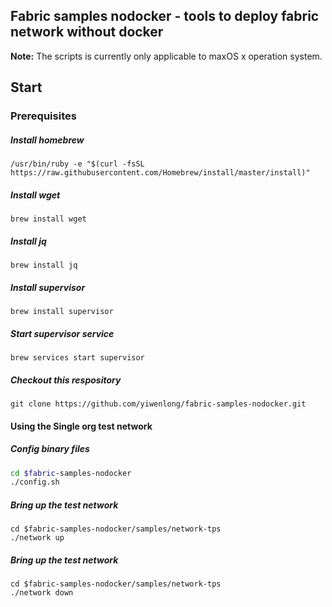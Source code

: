 ## Fabric samples nodocker - tools to deploy fabric network without docker

**Note:** The scripts is currently only applicable to maxOS x operation system.

## Start

### Prerequisites

##### Install homebrew

```shell
/usr/bin/ruby -e "$(curl -fsSL https://raw.githubusercontent.com/Homebrew/install/master/install)"
```

##### Install wget

```shell
brew install wget
```

##### Install jq

```shell
brew install jq
```

##### Install supervisor

```shell
brew install supervisor
```

##### Start supervisor service

```
brew services start supervisor
```

##### Checkout this respository

```shell
git clone https://github.com/yiwenlong/fabric-samples-nodocker.git
```

#### Using the Single org test network

##### Config binary files

```sh
cd $fabric-samples-nodocker
./config.sh
```

##### Bring up the test network

```shell
cd $fabric-samples-nodocker/samples/network-tps
./network up
```

##### Bring up the test network

```shell
cd $fabric-samples-nodocker/samples/network-tps
./network down
```

